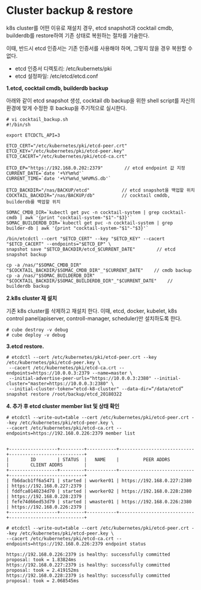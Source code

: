 # Cluster backup & restore

k8s cluster를 어떤 이유로 재설치 경우, etcd snapshot과 cocktail cmdb, builderdb를 restore하여 기존 상태로 복원하는 절차를 기술한다.

이때, 반드시 etcd 인증서는 기존 인증서를 사용해야 하며, 그렇지 않을 경우 복원할 수 없다.

* etcd 인증서 디렉토리: /etc/kubernets/pki
* etcd 설정파일: /etc/etcd/etcd.conf

**1.etcd, cocktail cmdb, builderdb backup**

아래와 같이 etcd snapshot 생성, cocktail db backup을 위한 shell script를 자신의 환경에 맞게 수정한 후 backup을 주기적으로 실시한다.

    # vi cocktail_backup.sh
    #!/bin/sh

    export ETCDCTL_API=3

    ETCD_CERT="/etc/kubernetes/pki/etcd-peer.crt"
    ETCD_KEY="/etc/kubernetes/pki/etcd-peer.key"
    ETCD_CACERT="/etc/kubernetes/pki/etcd-ca.crt"

    ETCD_EP="https://192.168.0.202:2379"        // etcd endpoint 값 지정
    CURRENT_DATE=`date '+%Y%m%d'`
    CURRENT_TIME=`date '+%Y%m%d_%H%M%S.db'`

    ETCD_BACKDIR="/nas/BACKUP/etcd"            // etcd snapshot을 백업할 위치
    COCKTAIL_BACKDIR="/nas/BACKUP/db"          // cocktail cmddb, builderdb를 백업할 위치

    SOMAC_CMDB_DIR=`kubectl get pvc -n cocktail-system | grep cocktail-cmdb | awk '{print "cocktail-system-"$1"-"$3}'`
    SOMAC_BUILDERDB_DIR=`kubectl get pvc -n cocktail-system | grep builder-db | awk '{print "cocktail-system-"$1"-"$3}'`

    /bin/etcdctl --cert "$ETCD_CERT" --key "$ETCD_KEY" --cacert "$ETCD_CACERT" --endpoints="$ETCD_EP" \
    snapshot save "$ETCD_BACKDIR/etcd_$CURRENT_DATE"        // etcd snapshot backup

    cp -a /nas/"$SOMAC_CMDB_DIR" "$COCKTAIL_BACKDIR/$SOMAC_CMDB_DIR"_"$CURRENT_DATE"    // cmdb backup
    cp -a /nas/"$SOMAC_BUILDERDB_DIR" "$COCKTAIL_BACKDIR/$SOMAC_BUILDERDB_DIR"_"$CURRENT_DATE"    // builderdb backup

**2.k8s cluster 재 설치**

기존 k8s cluster를 삭제하고 재설치 한다. 이때, etcd, docker, kubelet, k8s control panel\(apiserver, controll-manager, scheduler\)만 설치하도록 한다.

```
# cube destroy -v debug
# cube deploy -v debug
```

**3.etcd restore.**

```
# etcdctl --cert /etc/kubernetes/pki/etcd-peer.crt --key /etc/kubernetes/pki/etcd-peer.key \
 --cacert /etc/kubernetes/pki/etcd-ca.crt --endpoints=https://10.0.0.3:2379 --name=master \
 --initial-advertise-peer-urls="https://10.0.0.3:2380" --initial-cluster="master=https://10.0.0.3:2380" \
 --initial-cluster-token="etcd-k8-cluster" --data-dir=“/data/etcd” snapshot restore /root/backup/etcd_20180322
```

**4. 추가 후 etcd cluster member list 및 상태 확인**

```
# etcdctl --write-out=table --cert /etc/kubernetes/pki/etcd-peer.crt --key /etc/kubernetes/pki/etcd-peer.key \
--cacert /etc/kubernetes/pki/etcd-ca.crt --endpoints=https://192.168.0.226:2379 member list


+------------------+---------+-----------+----------------------------+----------------------------+
|        ID        | STATUS  |   NAME    |         PEER ADDRS         |        CLIENT ADDRS        |
+------------------+---------+-----------+----------------------------+----------------------------+
| fb6dacb1ff6a5471 | started | wworker01 | https://192.168.0.227:2380 | https://192.168.0.227:2379 |
| fddfca0140234d70 | started | wworker02 | https://192.168.0.228:2380 | https://192.168.0.228:2379 |
| fefe74d66ed53d79 | started | wmaster01 | https://192.168.0.226:2380 | https://192.168.0.226:2379 |
+------------------+---------+-----------+----------------------------+----------------------------+

# etcdctl --write-out=table --cert /etc/kubernetes/pki/etcd-peer.crt --key /etc/kubernetes/pki/etcd-peer.key \
--cacert /etc/kubernetes/pki/etcd-ca.crt --endpoints=https://192.168.0.226:2379 endpoint status

https://192.168.0.226:2379 is healthy: successfully committed proposal: took = 1.83824ms
https://192.168.0.227:2379 is healthy: successfully committed proposal: took = 2.419152ms
https://192.168.0.228:2379 is healthy: successfully committed proposal: took = 2.068545ms
```




